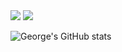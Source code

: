 <img src="https://www.codewars.com/users/georgezalokostas/badges/small?theme=light">
<img src="https://github-readme-stats.vercel.app/api/top-langs/?username=georgezalokostas&layout=compact">

![George's GitHub stats](https://github-readme-stats.vercel.app/api?username=georgezalokostas&show_icons=true)
